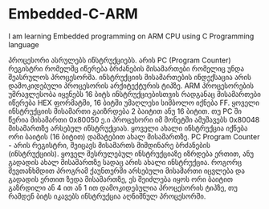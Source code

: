 # Embedded-C-ARM
I am learning Embedded programming on ARM CPU using C Programming language

პროცესორი ასრულებს ინსტრუქციებს. არის PC (Program Counter) რეგისტრი რომელშც იწერება ბრძანების მისამართები რომელიც უნდა შეასრულოს პროცესორმა.
ინსტრუქციის მისამართების ინდექსაცია არის დამოკიდებული პროცესორის არქიტექტურის ტიპზე. ARM პროცესორების უმრავლესობა იყენებს 16 ბიტს ინსტრუქციებისთვის
რადგანაც მისამართები იწერება HEX ფორმატში, 16 ბიტში უმაღლესი სიმბოლო იქნება FF. ყოველი ინსტრუქციის მისამართი გაიზრდება 2 ბაიტით ანუ 16 ბიტით.
თუ PC ში წერია მისამართი 0x80050 ე.ი პროცესორი იმ მონეტში ამუშავებს 0x80048 მისამართზე არსებულ ინსტრუქციას. ყოველი ახალი ინსტრუქცია იქნება ორი ბაიტის (16 ბიტით) დამატებით
ახალ მისამართზე. 
PC Program Counter - არის რეგისტრი, შეიცავს მისამართს მიმდინარე ბრძანების (ინსტრუქციის). ყოველ შესრულებულ ინსტრუქციაზე
  იზრდება ერთით, ანუ გადადის ახალ მისამართზე სადაც არის ახალი ინსტრუქცია. როგორც შევთანხმდით პროგრამ ქაუნთერში არსებული მისამართი იცვლება და გადადის ერთით 
  ზედა მისამართზე, ეს შეიძლება იყოს ორი ბაიტით გაზრდილი ან 4 ით ან 1 ით დამოკიდებულია პროცესორის ტიპზე, თუ რამდენ ბიტს იკავებს ინსტრუქცია აღნიშნულ პროცესორში.

  
